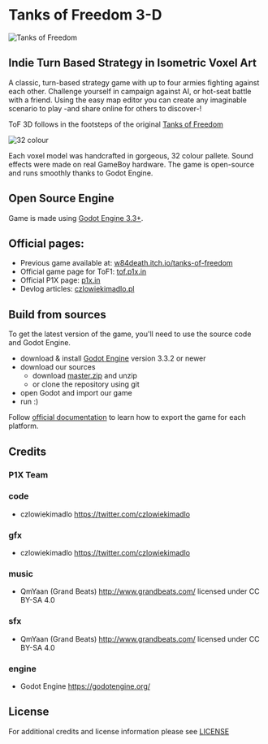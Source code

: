# Tanks of Freedom 3-D

![Tanks of Freedom](https://i.imgur.com/Xa66BXO.png)

## Indie Turn Based Strategy in Isometric Voxel Art

A classic, turn-based strategy game with up to four armies fighting against each other. Challenge yourself in campaign against AI, or hot-seat battle with a friend. Using the easy map editor you can create any imaginable scenario to play -and share online for others to discover-!

ToF 3D follows in the footsteps of the original [Tanks of Freedom](https://github.com/w84death/Tanks-of-Freedom)

![32 colour](https://i.imgur.com/Oe6y4SO.jpg)

Each voxel model was handcrafted in gorgeous, 32 colour pallete. Sound effects were made on real GameBoy hardware. The game is open-source and runs smoothly thanks to Godot Engine.

## Open Source Engine
Game is made using [Godot Engine 3.3+](https://godotengine.org).

## Official pages:
- Previous game available at: [w84death.itch.io/tanks-of-freedom](https://w84death.itch.io/tanks-of-freedom)
- Official game page for ToF1: [tof.p1x.in](https://tof.p1x.in)
- Official P1X page: [p1x.in](https://p1x.in)
- Devlog articles: [czlowiekimadlo.pl](https://czlowiekimadlo.pl/blog)

## Build from sources
To get the latest version of the game, you'll need to use the source code and Godot Engine.

- download & install [Godot Engine](https://godotengine.org/download) version 3.3.2 or newer
- download our sources
  - download [master.zip](https://github.com/P1X-in/Tanks-of-Freedom-3-D/archive/refs/heads/master.zip) and unzip
  - or clone the repository using git
- open Godot and import our game
- run :)

Follow [official documentation](https://docs.godotengine.org/en/stable/getting_started/workflow/export/exporting_projects.html) to learn how to export the game for each platform.

## Credits

### P1X Team
###  code
   - czlowiekimadlo https://twitter.com/czlowiekimadlo

### gfx
   - czlowiekimadlo https://twitter.com/czlowiekimadlo

### music
   - QmYaan (Grand Beats) http://www.grandbeats.com/ licensed under CC BY-SA 4.0

### sfx
   - QmYaan (Grand Beats) http://www.grandbeats.com/ licensed under CC BY-SA 4.0

### engine
   - Godot Engine https://godotengine.org/

## License

For additional credits and license information please see [LICENSE](LICENSE.md)